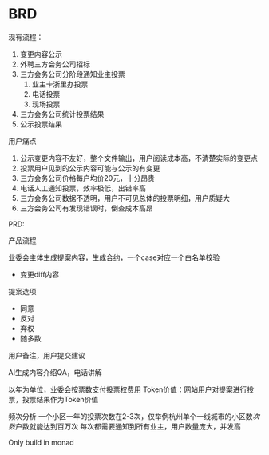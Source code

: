 # BRD

现有流程：

1. 变更内容公示
2. 外聘三方会务公司招标
3. 三方会务公司分阶段通知业主投票
   1. 业主卡浙里办投票
   2. 电话投票
   3. 现场投票
4. 三方会务公司统计投票结果
5. 公示投票结果

用户痛点

1. 公示变更内容不友好，整个文件输出，用户阅读成本高，不清楚实际的变更点
2. 投票用户见到的公示内容可能与公示的有变更
3. 三方会务公司价格每户均价20元，十分昂贵
4. 电话人工通知投票，效率极低，出错率高
5. 三方会务公司数据不透明，用户不可见总体的投票明细，用户质疑大
6. 三方会务公司有发现错误时，倒查成本高昂

PRD:

产品流程

业委会主体生成提案内容，生成合约，一个case对应一个白名单校验

- 变更diff内容

提案选项

- 同意
- 反对
- 弃权
- 随多数

用户备注，用户提交建议

AI生成内容介绍QA，电话讲解

以年为单位，业委会按票数支付投票权费用
Token价值：网站用户对提案进行投票，投票结果作为Token价值

频次分析
一个小区一年的投票次数在2-3次，仅举例杭州单个一线城市的小区数*次数*户数就能达到百万次
每次都需要通知到所有业主，用户数量庞大，并发高

Only build in monad
